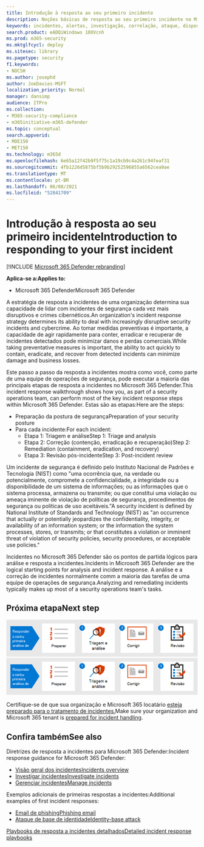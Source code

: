 ```yaml
---
title: Introdução à resposta ao seu primeiro incidente
description: Noções básicas de resposta ao seu primeiro incidente no Microsoft 365 Defender.
keywords: incidentes, alertas, investigação, correlação, ataque, dispositivos, usuários, identidades, identidade, caixa de correio, email, 365, microsoft, m365, resposta a incidentes, ataques cibernéticos
search.product: eADQiWindows 10XVcnh
ms.prod: m365-security
ms.mktglfcycl: deploy
ms.sitesec: library
ms.pagetype: security
f1.keywords:
- NOCSH
ms.author: josephd
author: JoeDavies-MSFT
localization_priority: Normal
manager: dansimp
audience: ITPro
ms.collection:
- M365-security-compliance
- m365initiative-m365-defender
ms.topic: conceptual
search.appverid:
- MOE150
- MET150
ms.technology: m365d
ms.openlocfilehash: 6e65a12f42b9f5f75c1a19cb9c4a261c94feaf31
ms.sourcegitcommit: 4fb1226d5875bf5b9b29252596855a6562cea9ae
ms.translationtype: MT
ms.contentlocale: pt-BR
ms.lasthandoff: 06/08/2021
ms.locfileid: "52841709"
---
```

# <a name="introduction-to-responding-to-your-first-incident"></a><span data-ttu-id="139eb-104">Introdução à resposta ao seu primeiro incidente</span><span class="sxs-lookup"><span data-stu-id="139eb-104">Introduction to responding to your first incident</span></span>

[!INCLUDE [Microsoft 365 Defender rebranding](../includes/microsoft-defender.md)]

<span data-ttu-id="139eb-105">**Aplica-se a:**</span><span class="sxs-lookup"><span data-stu-id="139eb-105">**Applies to:**</span></span>
- <span data-ttu-id="139eb-106">Microsoft 365 Defender</span><span class="sxs-lookup"><span data-stu-id="139eb-106">Microsoft 365 Defender</span></span>

<span data-ttu-id="139eb-107">A estratégia de resposta a incidentes de uma organização determina sua capacidade de lidar com incidentes de segurança cada vez mais disruptivos e crimes cibernéticos.</span><span class="sxs-lookup"><span data-stu-id="139eb-107">An organization's incident response strategy determines its ability to deal with increasingly disruptive security incidents and cybercrime.</span></span> <span data-ttu-id="139eb-108">Ao tomar medidas preventivas é importante, a capacidade de agir rapidamente para conter, erradicar e recuperar de incidentes detectados pode minimizar danos e perdas comerciais.</span><span class="sxs-lookup"><span data-stu-id="139eb-108">While taking preventative measures is important, the ability to act quickly to contain, eradicate, and recover from detected incidents can minimize damage and business losses.</span></span>

<span data-ttu-id="139eb-109">Este passo a passo da resposta a incidentes mostra como você, como parte de uma equipe de operações de segurança, pode executar a maioria das principais etapas de resposta a incidentes no Microsoft 365 Defender.</span><span class="sxs-lookup"><span data-stu-id="139eb-109">This incident response walkthrough shows how you, as part of a security operations team, can perform most of the key incident response steps within Microsoft 365 Defender.</span></span> <span data-ttu-id="139eb-110">Estas são as etapas:</span><span class="sxs-lookup"><span data-stu-id="139eb-110">Here are the steps:</span></span>

- <span data-ttu-id="139eb-111">Preparação da postura de segurança</span><span class="sxs-lookup"><span data-stu-id="139eb-111">Preparation of your security posture</span></span>
- <span data-ttu-id="139eb-112">Para cada incidente:</span><span class="sxs-lookup"><span data-stu-id="139eb-112">For each incident:</span></span>
  - <span data-ttu-id="139eb-113">Etapa 1: Triagem e análise</span><span class="sxs-lookup"><span data-stu-id="139eb-113">Step 1: Triage and analysis</span></span>
  - <span data-ttu-id="139eb-114">Etapa 2: Correção (contenção, erradicação e recuperação)</span><span class="sxs-lookup"><span data-stu-id="139eb-114">Step 2: Remediation (containment, eradication, and recovery)</span></span>
  - <span data-ttu-id="139eb-115">Etapa 3: Revisão pós-incidente</span><span class="sxs-lookup"><span data-stu-id="139eb-115">Step 3: Post-incident review</span></span>

<span data-ttu-id="139eb-116">Um incidente de segurança é definido pelo Instituto Nacional de Padrões e Tecnologia (NIST) como "uma ocorrência que, na verdade ou potencialmente, compromete a confidencialidade, a integridade ou a disponibilidade de um sistema de informações; ou as informações que o sistema processa, armazena ou transmite; ou que constitui uma violação ou ameaça iminente de violação de políticas de segurança, procedimentos de segurança ou políticas de uso aceitáveis."</span><span class="sxs-lookup"><span data-stu-id="139eb-116">A security incident is defined by National Institute of Standards and Technology (NIST) as "an occurrence that actually or potentially jeopardizes the confidentiality, integrity, or availability of an information system; or the information the system processes, stores, or transmits; or that constitutes a violation or imminent threat of violation of security policies, security procedures, or acceptable use policies."</span></span>

<span data-ttu-id="139eb-117">Incidentes no Microsoft 365 Defender são os pontos de partida lógicos para análise e resposta a incidentes.</span><span class="sxs-lookup"><span data-stu-id="139eb-117">Incidents in Microsoft 365 Defender are the logical starting points for analysis and incident response.</span></span> <span data-ttu-id="139eb-118">A análise e a correção de incidentes normalmente comm a maioria das tarefas de uma equipe de operações de segurança.</span><span class="sxs-lookup"><span data-stu-id="139eb-118">Analyzing and remediating incidents typically makes up most of a security operations team's tasks.</span></span>

## <a name="next-step"></a><span data-ttu-id="139eb-119">Próxima etapa</span><span class="sxs-lookup"><span data-stu-id="139eb-119">Next step</span></span>

<span data-ttu-id="139eb-120">[![Preparar sua organização e Microsoft 365 locatário](../../media/first-incident-overview/first-incident-path.png)](first-incident-prepare.md)</span><span class="sxs-lookup"><span data-stu-id="139eb-120">[![Prepare your organization and Microsoft 365 tenant](../../media/first-incident-overview/first-incident-path.png)](first-incident-prepare.md)</span></span>

<span data-ttu-id="139eb-121">Certifique-se de que sua organização e Microsoft 365 locatário [esteja preparado para o tratamento de incidentes.](first-incident-prepare.md)</span><span class="sxs-lookup"><span data-stu-id="139eb-121">Make sure your organization and Microsoft 365 tenant is [prepared for incident handling](first-incident-prepare.md).</span></span>

## <a name="see-also"></a><span data-ttu-id="139eb-122">Confira também</span><span class="sxs-lookup"><span data-stu-id="139eb-122">See also</span></span>

<span data-ttu-id="139eb-123">Diretrizes de resposta a incidentes para Microsoft 365 Defender:</span><span class="sxs-lookup"><span data-stu-id="139eb-123">Incident response guidance for Microsoft 365 Defender:</span></span>

- [<span data-ttu-id="139eb-124">Visão geral dos incidentes</span><span class="sxs-lookup"><span data-stu-id="139eb-124">Incidents overview</span></span>](incidents-overview.md)
- [<span data-ttu-id="139eb-125">Investigar incidentes</span><span class="sxs-lookup"><span data-stu-id="139eb-125">Investigate incidents</span></span>](investigate-incidents.md)
- [<span data-ttu-id="139eb-126">Gerenciar incidentes</span><span class="sxs-lookup"><span data-stu-id="139eb-126">Manage incidents</span></span>](manage-incidents.md)

<span data-ttu-id="139eb-127">Exemplos adicionais de primeiras respostas a incidentes:</span><span class="sxs-lookup"><span data-stu-id="139eb-127">Additional examples of first incident responses:</span></span>

- [<span data-ttu-id="139eb-128">Email de phishing</span><span class="sxs-lookup"><span data-stu-id="139eb-128">Phishing email</span></span>](first-incident-path-phishing.md)
- [<span data-ttu-id="139eb-129">Ataque de base de identidade</span><span class="sxs-lookup"><span data-stu-id="139eb-129">Identity-base attack</span></span>](first-incident-path-identity.md)

[<span data-ttu-id="139eb-130">Playbooks de resposta a incidentes detalhados</span><span class="sxs-lookup"><span data-stu-id="139eb-130">Detailed incident response playbooks</span></span>](/security/compass/incident-response-playbooks)


